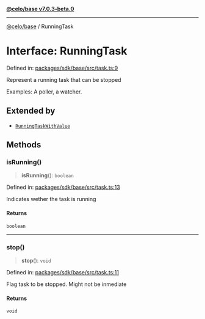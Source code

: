 [**@celo/base v7.0.3-beta.0**](../README.md)

***

[@celo/base](../README.md) / RunningTask

# Interface: RunningTask

Defined in: [packages/sdk/base/src/task.ts:9](https://github.com/celo-org/developer-tooling/blob/master/packages/sdk/base/src/task.ts#L9)

Represent a running task that can be stopped

Examples: A poller, a watcher.

## Extended by

- [`RunningTaskWithValue`](RunningTaskWithValue.md)

## Methods

### isRunning()

> **isRunning**(): `boolean`

Defined in: [packages/sdk/base/src/task.ts:13](https://github.com/celo-org/developer-tooling/blob/master/packages/sdk/base/src/task.ts#L13)

Indicates wether the task is running

#### Returns

`boolean`

***

### stop()

> **stop**(): `void`

Defined in: [packages/sdk/base/src/task.ts:11](https://github.com/celo-org/developer-tooling/blob/master/packages/sdk/base/src/task.ts#L11)

Flag task to be stopped. Might not be inmediate

#### Returns

`void`
